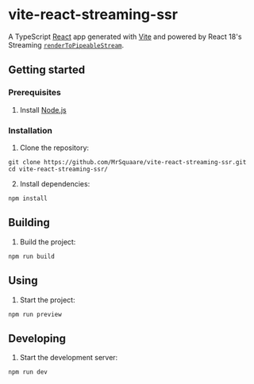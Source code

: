 # vite-react-streaming-ssr

A TypeScript [React](https://reactjs.org/) app generated with [Vite](https://vitejs.dev/) and powered by React 18's Streaming [`renderToPipeableStream`](https://reactjs.org/docs/react-dom-server.html#rendertopipeablestream).

## Getting started

### Prerequisites

1. Install [Node.js](https://nodejs.org/en/download/)

### Installation

1. Clone the repository:

```shell script
git clone https://github.com/MrSquaare/vite-react-streaming-ssr.git
cd vite-react-streaming-ssr/
```

2. Install dependencies:

```shell script
npm install
```

## Building

1. Build the project:

```shell script
npm run build
```

## Using

1. Start the project:

```shell script
npm run preview
```

## Developing

1. Start the development server:

```shell script
npm run dev
```
